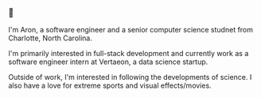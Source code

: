###  👋

I'm Aron, a software engineer and a senior computer science studnet from Charlotte, North Carolina.

I'm primarily interested in full-stack development and currently work as a software engineer intern at Vertaeon, a data science startup.

Outside of work, I'm interested in following the developments of science. I also have a love for extreme sports and visual effects/movies.
